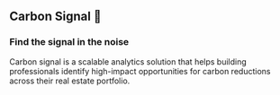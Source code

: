 ## Carbon Signal 👋

### Find the signal in the noise

Carbon signal is a scalable analytics solution that helps building professionals identify high-impact opportunities for carbon reductions across their real estate portfolio.
